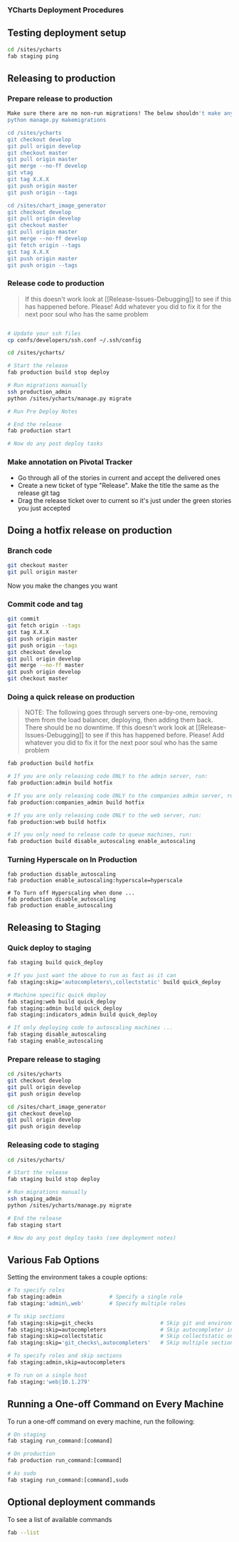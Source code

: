 ### YCharts Deployment Procedures

## Testing deployment setup
```bash
cd /sites/ycharts
fab staging ping
```

## Releasing to production

### Prepare release to production
```bash
Make sure there are no non-run migrations! The below shouldn't make any migrations!
python manage.py makemigrations 

cd /sites/ycharts
git checkout develop
git pull origin develop
git checkout master
git pull origin master
git merge --no-ff develop
git vtag
git tag X.X.X
git push origin master
git push origin --tags

cd /sites/chart_image_generator
git checkout develop
git pull origin develop
git checkout master
git pull origin master
git merge --no-ff develop
git fetch origin --tags
git tag X.X.X
git push origin master
git push origin --tags
```

### Release code to production
> If this doesn't work look at [[Release-Issues-Debugging]] to see if this has happened before. 
> Please! Add whatever you did to fix it for the next poor soul who has the same problem

```bash

# Update your ssh files
cp confs/developers/ssh.conf ~/.ssh/config

cd /sites/ycharts/

# Start the release
fab production build stop deploy

# Run migrations manually
ssh production_admin
python /sites/ycharts/manage.py migrate

# Run Pre Deploy Notes

# End the release
fab production start

# Now do any post deploy tasks
```

### Make annotation on Pivotal Tracker
- Go through all of the stories in current and accept the delivered ones
- Create a new ticket of type "Release". Make the title the same as the release git tag
- Drag the release ticket over to current so it's just under the green stories you just accepted 

## Doing a hotfix release on production

### Branch code
```bash
git checkout master
git pull origin master
```

Now you make the changes you want

### Commit code and tag
```bash
git commit
git fetch origin --tags
git tag X.X.X
git push origin master
git push origin --tags
git checkout develop
git pull origin develop
git merge --no-ff master
git push origin develop
git checkout master
```

### Doing a quick release on production

> NOTE: The following goes through servers one-by-one, removing them from the load
> balancer, deploying, then adding them back. There should be no downtime.
> If this doesn't work look at [[Release-Issues-Debugging]] to see if this has happened before. 
> Please! Add whatever you did to fix it for the next poor soul who has the same problem

```bash
fab production build hotfix

# If you are only releasing code ONLY to the admin server, run:
fab production:admin build hotfix

# If you are only releasing code ONLY to the companies admin server, run:
fab production:companies_admin build hotfix

# If you are only releasing code ONLY to the web server, run:
fab production:web build hotfix

# If you only need to release code to queue machines, run:
fab production build disable_autoscaling enable_autoscaling
```

### Turning Hyperscale on In Production
```
fab production disable_autoscaling
fab production enable_autoscaling:hyperscale=hyperscale

# To Turn off Hyperscaling when done ... 
fab production disable_autoscaling
fab production enable_autoscaling
```

## Releasing to Staging

### Quick deploy to staging
```bash
fab staging build quick_deploy

# If you just want the above to run as fast as it can
fab staging:skip='autocompleters\,collectstatic' build quick_deploy

# Machine specific quick deploy
fab staging:web build quick_deploy
fab staging:admin build quick_deploy
fab staging:indicators_admin build quick_deploy

# If only deploying code to autoscaling machines ...
fab staging disable_autoscaling
fab staging enable_autoscaling
```

### Prepare release to staging
```bash
cd /sites/ycharts
git checkout develop
git pull origin develop
git push origin develop

cd /sites/chart_image_generator
git checkout develop
git pull origin develop
git push origin develop
```

### Releasing code to staging
```bash
cd /sites/ycharts/

# Start the release
fab staging build stop deploy

# Run migrations manually
ssh staging_admin
python /sites/ycharts/manage.py migrate

# End the release
fab staging start

# Now do any post deploy tasks (see deployment notes)
```

## Various Fab Options
Setting the environment takes a couple options:

```bash
# To specify roles
fab staging:admin               # Specify a single role
fab staging:'admin\,web'        # Specify multiple roles

# To skip sections
fab staging:skip=git_checks                     # Skip git and environment checks
fab staging:skip=autocompleters                 # Skip autocompleter inits on a start
fab staging:skip=collectstatic                  # Skip collectstatic on a build
fab staging:skip='git_checks\,autocompleters'   # Skip multiple sections

# To specify roles and skip sections
fab staging:admin,skip=autocompleters

# To run on a single host
fab staging:'web|10.1.279'
```

## Running a One-off Command on Every Machine
To run a one-off command on every machine, run the following:

```python
# On staging
fab staging run_command:[command]

# On production
fab production run_command:[command]

# As sudo
fab staging run_command:[command],sudo
```

## Optional deployment commands
To see a list of available commands

```bash
fab --list
```
